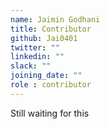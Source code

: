 ```yaml
---
name: Jaimin Godhani
title: Contributor
github: Jai0401
twitter: ""
linkedin: ""
slack: ""
joining_date: ""
role : contributor
---
```


Still waiting for this

